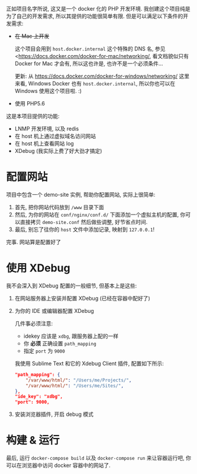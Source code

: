 正如项目名字所说, 这又是一个 docker 化的 PHP 开发环境. 我创建这个项目纯是为了自己的开发需求, 所以其提供的功能很简单有限. 但是可以满足以下条件的开发需求:

- ~~在 Mac 上开发~~

    这个项目会用到 `host.docker.internal` 这个特殊的 DNS 名, 参见 <<https://docs.docker.com/docker-for-mac/networking/>, 看文档貌似只有 Docker for Mac 才会有, 所以这也许是, 也许不是一个必须条件...

    更新: 从 <https://docs.docker.com/docker-for-windows/networking/> 这里来看, Windows Docker 也有 `host.docker.internal`, 所以你也可以在 Windows 使用这个项目啦. :)

- 使用 PHP5.6

这是本项目提供的功能:

- LNMP 开发环境, 以及 redis
- 在 host 机上通过虚拟域名访问网站
- 在 host 机上查看网站 log
- XDebug (我实际上费了好大劲才搞定)

# 配置网站

项目中包含一个 demo-site 实例, 帮助你配置网站, 实际上很简单:

1. 首先, 把你网站代码放到 `/www` 目录下面
2. 然后, 为你的网站在 `conf/nginx/conf.d/` 下面添加一个虚拟主机的配置, 你可以直接拷贝 `demo-site.conf` 然后做些调整, 好节省点时间.
3. 最后, 别忘了往你的 `host` 文件中添加记录, 映射到 `127.0.0.1`!

完事. 网站算是配置好了

# 使用 XDebug
我不会深入到 XDebug 配置的一般细节, 但基本上是这些:

1. 在网站服务器上安装并配置 XDebug (已经在容器中配好了)
    
2. 为你的 IDE 或编辑器配置 XDebug

    几件事必须注意: 
    - idekey 应该是 `xdbg`, 跟服务器上配的一样
    - 你 **必须** 正确设置 `path_mapping`
    - 指定 `port` 为 `9000`

    我使用 Sublime Text 和它的 Xdebug Client 插件, 配置如下所示:

    ```json
    "path_mapping": {
        "/var/www/html/": "/Users/me/Projects/",
        "/var/www/html/": "/Users/me/Sites/",
    },
    "ide_key": "xdbg",
    "port": 9000,
    ```

3. 安装浏览器插件, 开启 debug 模式

# 构建 & 运行

最后, 运行 `docker-compose build` 以及 `docker-compose run` 来让容器运行吧, 你可以在浏览器中访问 docker 容器中的网站了.

